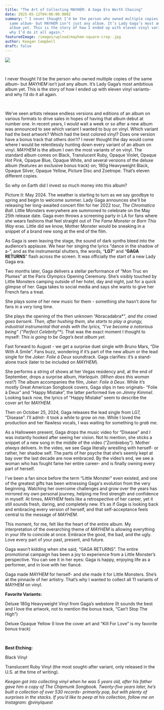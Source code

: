 ```yaml
---
title: "The Art of Collecting MAYHEM: A Gaga Era Worth Chasing"
date: 2025-05-12T04:06:00.000Z
summary: " I never thought I’d be the person who owned multiple copies of the
  same album- but MAYHEM isn’t just any album. It’s Lady Gaga’s most ambitious
  album yet. This is the story of how I ended up with eleven vinyl variants- and
  why I’d do it all again."
featuredImage: /images/upload/mayhem-square-crop-.jpg
author: Keegan Campbell
draft: false
---
```

![](/images/upload/mayhem-square-crop-.jpg)

 

I never thought I’d be the person who owned multiple copies of the same album- but *MAYHEM* isn’t just any album. It’s Lady Gaga’s most ambitious album yet. This is the story of how I ended up with eleven vinyl variants- and why I’d do it all again.

 

We’ve seen artists release endless versions and editions of an album on various formats to drive sales in hopes of having that album debut at number one. In recent years, I would wait a week or so after a new album was announced to see which variant I wanted to buy on vinyl. Which variant had the best artwork? Which had the best colored vinyl? Does one version have a bonus track that others don’t? I never thought the day would come where I would be relentlessly hunting down every variant of an album on vinyl. *MAYHEM* is the album I own the most variants of on vinyl. The standard album comes on Black, Translucent Ruby, Opaque Violet, Opaque Hot Pink, Opaque Blue, Opaque White, and several versions of the deluxe album (features an exclusive bonus track) on; 180g Heavyweight Black, Opaque Silver, Opaque Yellow, Picture Disc and Zoetrope. That’s eleven different copies. 

So why on Earth did I invest so much money into this album? 

Picture it: May 2024. The weather is starting to turn as we say goodbye to spring and begin to welcome summer. Lady Gaga announces she’ll be releasing her long-awaited concert film for her 2022 tour, *The Chromatica Ball*. Little Monsters everywhere are summoned to celebrate on the May 25th release date. Gaga even throws a screening party in LA for fans where she wears fashions that feel straight out of *The Fame Monster* or *Born This Way* eras. Little did we know, Mother Monster would be sneaking in a snippet of a brand new song at the end of the film.

As Gaga is seen leaving the stage, the sound of dark synths bleed into the audience’s applause. We hear her singing the lyrics “dance in the shadow of a-”, and as the instrumental shutters, the words, “**LG7**” and “**GAGA RETURNS**” flash across the screen. It was officially the start of a new Lady Gaga era.

Two months later, Gaga delivers a stellar performance of “Mon Truc en Plumes” at the Paris Olympics Opening Ceremony. She’s visibly touched by Little Monsters camping outside of her hotel, day and night, just for a quick glimpse of her. Gaga takes to social media and says she wants to give her French fans a treat.

She plays some of her new music for them - something she hasn’t done for fans in a *very* long time.

She plays the opening of the then unknown “Abracadabra*”*, and the crowd goes berserk. Then, after hushing them, she starts to play a grungy, industrial instrumental that ends with the lyrics, “I’ve become a notorious being” (“Perfect Celebrity*”*). That was the exact moment I thought to myself: *This is going to be Gaga’s best album yet.*

Fast forward to August - we get a surprise duet single with Bruno Mars, “Die With A Smile”. Fans buzz, wondering if it’s part of the new album or the lead single for the *Joker: Folie à Deux* soundtrack. Gaga clarifies: it’s a stand-alone track (later to be included on *MAYHEM*).

She performs a string of shows at her Vegas residency and, at the end of September, drops a surprise album, *Harlequin*. (*When does this woman rest?*) The album accompanies the film, *Joker: Folie à Deux*. While it’s mostly Great American Songbook covers, Gaga slips in two originals- “Folie à Deux” and “Happy Mistake”, the latter performed live on *Jimmy Kimmel*. Looking back now, the lyrics of “Happy Mistake” seem to describe the cover art for *MAYHEM*.

Then on October 25, 2024, Gaga releases the lead single from LG7, “Disease”. I’ll admit- it took a while to grow on me. While I loved the production and her flawless vocals, I was waiting for something to *grab* me.

As a Halloween present, Gaga drops the music video for “Disease” and I was instantly hooked after seeing her vision. Not to mention, she sticks a snippet of a new song in the middle of the video (“Zombieboy”). Mother *always* delivers. In the video, we see Gaga literally wrestling with herself- or rather, her shadow self. The parts of her psyche that she’s seemly kept at bay over the last decade are now embraced. By the video’s end, we see a woman who has fought fame her entire career- and is finally owning every part of herself.

I've been a fan since before the term “Little Monster” even existed, and one of the greatest gifts has been witnessing Gaga's evolution from the very beginning. Watching her overcome challenges and grow over the years has mirrored my own personal journey, helping me find strength and confidence in myself. At times, *MAYHEM* feels like a retrospective of her career, yet it still sounds fresh, daring, and completely new. It’s as if Gaga is looking back and embracing every version of herself, and that self-acceptance feels central to the message of *MAYHEM*.

This moment, for me, felt like the heart of the entire album. My interpretation of the overarching theme of *MAYHEM* is allowing everything in your life to coincide at once. Embrace the good, the bad, and the ugly. Love every part of your past, present, and future.

Gaga wasn’t kidding when she said, “GAGA RETURNS”. The entire promotional campaign has been a joy to experience from a Little Monster’s perspective. You can see it in her eyes: Gaga is happy, enjoying life as a performer, and in love with her fiancé.

Gaga made *MAYHEM* for herself- and she made it for Little Monsters. She’s at the pinnacle of her artistry. That’s why I wanted to collect all 11 variants of *MAYHEM* on vinyl.

**Favorite Variants:**

Deluxe 180g Heavyweight Vinyl from Gaga’s webstore (It sounds the best and I love the artwork, not to mention the bonus track, “Can’t Stop The High”)

Deluxe Opaque Yellow (I love the cover art and “Kill For Love” is my favorite bonus track)

 

**Best Etching:**

Black Vinyl

Translucent Ruby Vinyl (the most sought-after variant, only released in the U.S. at the time of writing). 



*Keegan got into collecting vinyl when he was 5 years old, after his father gave him a copy of The Chipmunk Songbook. Twenty-five years later, he’s built a collection of over 530 records- primarily pop, but with plenty of surprises in the stacks. If you’d like to peep at his collection, follow me on Instagram: @vinylquest*
